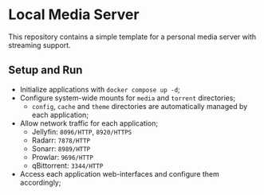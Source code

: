 # Local Media Server

This repository contains a simple template for a personal media server with streaming support.

## Setup and Run

- Initialize applications with `docker compose up -d`;
- Configure system-wide mounts for `media` and `torrent` directories;
    - `config`, `cache` and `theme` directories are automatically managed by each application;
- Allow network traffic for each application;
    - Jellyfin: `8096/HTTP`, `8920/HTTPS`
    - Radarr: `7878/HTTP`
    - Sonarr: `8989/HTTP`
    - Prowlar: `9696/HTTP`
    - qBittorrent: `3344/HTTP`
- Access each application web-interfaces and configure them accordingly;

